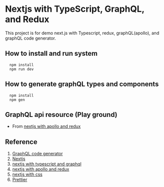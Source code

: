 # Nextjs with TypeScript, GraphQL, and Redux

This project is for demo next.js with Typescript, redux, graphQL(apollo), and graphQL code generator.

## How to install and run system

```
  npm install
  npm run dev
```

## How to generate graphQL types and components

```
  npm install
  npm gen
```

## GraphQL api resource (Play ground)

- From [nextjs with apollo and redux](https://api.graph.cool/simple/v1/cixmkt2ul01q00122mksg82pn)

## Reference

1. [GraphQL code generator](https://graphql-code-generator.com/)
2. [Nextjs](https://nextjs.org/)
3. [nextjs with typescript and graphql](https://github.com/zeit/next.js/tree/canary/examples/with-typescript-graphql)
4. [nextjs with apollo and redux](https://github.com/zeit/next.js/tree/canary/examples/with-apollo-and-redux)
5. [nextjs with css](https://github.com/zeit/next-plugins/tree/master/packages/next-css)
6. [Prettier](https://prettier.io/)
